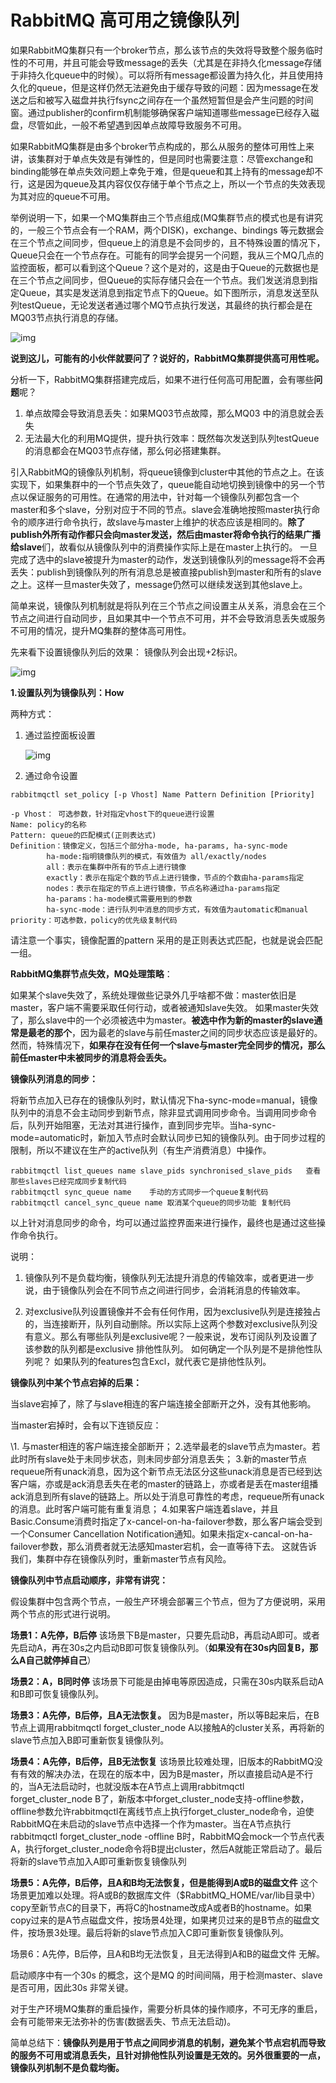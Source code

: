 # RabbitMQ 高可用之镜像队列

 如果RabbitMQ集群只有一个broker节点，那么该节点的失效将导致整个服务临时性的不可用，并且可能会导致message的丢失（尤其是在非持久化message存储于非持久化queue中的时候）。可以将所有message都设置为持久化，并且使用持久化的queue，但是这样仍然无法避免由于缓存导致的问题：因为message在发送之后和被写入磁盘并执行fsync之间存在一个虽然短暂但是会产生问题的时间窗。通过publisher的confirm机制能够确保客户端知道哪些message已经存入磁盘，尽管如此，一般不希望遇到因单点故障导致服务不可用。

如果RabbitMQ集群是由多个broker节点构成的，那么从服务的整体可用性上来讲，该集群对于单点失效是有弹性的，但是同时也需要注意：尽管exchange和binding能够在单点失效问题上幸免于难，但是queue和其上持有的message却不行，这是因为queue及其内容仅仅存储于单个节点之上，所以一个节点的失效表现为其对应的queue不可用。

举例说明一下，如果一个MQ集群由三个节点组成(MQ集群节点的模式也是有讲究的，一般三个节点会有一个RAM，两个DISK)，exchange、bindings 等元数据会在三个节点之间同步，但queue上的消息是不会同步的，且不特殊设置的情况下，Queue只会在一个节点存在。可能有的同学会提另一个问题，我从三个MQ几点的监控面板，都可以看到这个Queue？这个是对的，这是由于Queue的元数据也是在三个节点之间同步，但Queue的实际存储只会在一个节点。我们发送消息到指定Queue，其实是发送消息到指定节点下的Queue。如下图所示，消息发送至队列testQueue，无论发送者通过哪个MQ节点执行发送，其最终的执行都会是在MQ03节点执行消息的存储。



![img](https://user-gold-cdn.xitu.io/2018/12/28/167f36e554748f68?imageView2/0/w/1280/h/960/format/webp/ignore-error/1)

**说到这儿，可能有的小伙伴就要问了？说好的，RabbitMQ集群提供高可用性呢。**

分析一下，RabbitMQ集群搭建完成后，如果不进行任何高可用配置，会有哪些**问题**呢？

1. 单点故障会导致消息丢失：如果MQ03节点故障，那么MQ03 中的消息就会丢失
2. 无法最大化的利用MQ提供，提升执行效率：既然每次发送到队列testQueue的消息都会在MQ03节点存储，那么何必搭建集群。

引入RabbitMQ的镜像队列机制，将queue镜像到cluster中其他的节点之上。在该实现下，如果集群中的一个节点失效了，queue能自动地切换到镜像中的另一个节点以保证服务的可用性。在通常的用法中，针对每一个镜像队列都包含一个master和多个slave，分别对应于不同的节点。slave会准确地按照master执行命令的顺序进行命令执行，故slave与master上维护的状态应该是相同的。**除了publish外所有动作都只会向master发送，然后由master将命令执行的结果广播给slave**们，故看似从镜像队列中的消费操作实际上是在master上执行的。
一旦完成了选中的slave被提升为master的动作，发送到镜像队列的message将不会再丢失：publish到镜像队列的所有消息总是被直接publish到master和所有的slave之上。这样一旦master失效了，message仍然可以继续发送到其他slave上。

简单来说，镜像队列机制就是将队列在三个节点之间设置主从关系，消息会在三个节点之间进行自动同步，且如果其中一个节点不可用，并不会导致消息丢失或服务不可用的情况，提升MQ集群的整体高可用性。

先来看下设置镜像队列后的效果： 镜像队列会出现+2标识。

![img](https://user-gold-cdn.xitu.io/2018/12/28/167f36e55636eef9?imageView2/0/w/1280/h/960/format/webp/ignore-error/1)



**1.设置队列为镜像队列：How**

两种方式：

1. 通过监控面板设置

   ![img](https://user-gold-cdn.xitu.io/2018/12/28/167f36e55430e5bf?imageView2/0/w/1280/h/960/format/webp/ignore-error/1)

   

2. 通过命令设置

```
rabbitmqctl set_policy [-p Vhost] Name Pattern Definition [Priority]

-p Vhost： 可选参数，针对指定vhost下的queue进行设置
Name: policy的名称
Pattern: queue的匹配模式(正则表达式)
Definition：镜像定义，包括三个部分ha-mode, ha-params, ha-sync-mode
        ha-mode:指明镜像队列的模式，有效值为 all/exactly/nodes
        all：表示在集群中所有的节点上进行镜像
        exactly：表示在指定个数的节点上进行镜像，节点的个数由ha-params指定
        nodes：表示在指定的节点上进行镜像，节点名称通过ha-params指定
        ha-params：ha-mode模式需要用到的参数
        ha-sync-mode：进行队列中消息的同步方式，有效值为automatic和manual
priority：可选参数，policy的优先级复制代码
```

请注意一个事实，镜像配置的pattern 采用的是正则表达式匹配，也就是说会匹配一组。



**RabbitMQ集群节点失效，MQ处理策略**：

如果某个slave失效了，系统处理做些记录外几乎啥都不做：master依旧是master，客户端不需要采取任何行动，或者被通知slave失效。
如果master失效了，那么slave中的一个必须被选中为master。**被选中作为新的master的slave通常是最老的那个**，因为最老的slave与前任master之间的同步状态应该是最好的。然而，特殊情况下，**如果存在没有任何一个slave与master完全同步的情况，那么前任master中未被同步的消息将会丢失。**



**镜像队列消息的同步：**

将新节点加入已存在的镜像队列时，默认情况下ha-sync-mode=manual，镜像队列中的消息不会主动同步到新节点，除非显式调用同步命令。当调用同步命令后，队列开始阻塞，无法对其进行操作，直到同步完毕。当ha-sync-mode=automatic时，新加入节点时会默认同步已知的镜像队列。由于同步过程的限制，所以不建议在生产的active队列（有生产消费消息）中操作。

```
rabbitmqctl list_queues name slave_pids synchronised_slave_pids   查看那些slaves已经完成同步复制代码
rabbitmqctl sync_queue name    手动的方式同步一个queue复制代码
rabbitmqctl cancel_sync_queue name 取消某个queue的同步功能 复制代码
```

以上针对消息同步的命令，均可以通过监控界面来进行操作，最终也是通过这些操作命令执行。



说明：

1. 镜像队列不是负载均衡，镜像队列无法提升消息的传输效率，或者更进一步说，由于镜像队列会在不同节点之间进行同步，会消耗消息的传输效率。

2. 对exclusive队列设置镜像并不会有任何作用，因为exclusive队列是连接独占的，当连接断开，队列自动删除。所以实际上这两个参数对exclusive队列没有意义。那么有哪些队列是exclusive呢？一般来说，发布订阅队列及设置了该参数的队列都是exclusive 排他性队列。 如何确定一个队列是不是排他性队列呢？ 如果队列的features包含Excl，就代表它是排他性队列。

   

   

**镜像队列中某个节点宕掉的后果：**

当slave宕掉了，除了与slave相连的客户端连接全部断开之外，没有其他影响。

当master宕掉时，会有以下连锁反应：

\1. 与master相连的客户端连接全部断开；
2.选举最老的slave节点为master。若此时所有slave处于未同步状态，则未同步部分消息丢失；
3.新的master节点requeue所有unack消息，因为这个新节点无法区分这些unack消息是否已经到达客户端，亦或是ack消息丢失在老的master的链路上，亦或者是丢在master组播ack消息到所有slave的链路上。所以处于消息可靠性的考虑，requeue所有unack的消息。此时客户端可能有重复消息；
4.如果客户端连着slave，并且Basic.Consume消费时指定了x-cancel-on-ha-failover参数，那么客户端会受到一个Consumer Cancellation Notification通知。如果未指定x-cancal-on-ha-failover参数，那么消费者就无法感知master宕机，会一直等待下去。
这就告诉我们，集群中存在镜像队列时，重新master节点有风险。

**镜像队列中节点启动顺序，非常有讲究：**

假设集群中包含两个节点，一般生产环境会部署三个节点，但为了方便说明，采用两个节点的形式进行说明。

**场景1：A先停，B后停**
该场景下B是master，只要先启动B，再启动A即可。或者先启动A，再在30s之内启动B即可恢复镜像队列。（**如果没有在30s内回复B，那么A自己就停掉自己**）

**场景2：A，B同时停**
该场景下可能是由掉电等原因造成，只需在30s内联系启动A和B即可恢复镜像队列。

**场景3：A先停，B后停，且A无法恢复。**
因为B是master，所以等B起来后，在B节点上调用rabbitmqctl forget_cluster_node A以接触A的cluster关系，再将新的slave节点加入B即可重新恢复镜像队列。

**场景4：A先停，B后停，且B无法恢复**
该场景比较难处理，旧版本的RabbitMQ没有有效的解决办法，在现在的版本中，因为B是master，所以直接启动A是不行的，当A无法启动时，也就没版本在A节点上调用rabbitmqctl forget_cluster_node B了，新版本中forget_cluster_node支持-offline参数，offline参数允许rabbitmqctl在离线节点上执行forget_cluster_node命令，迫使RabbitMQ在未启动的slave节点中选择一个作为master。当在A节点执行rabbitmqctl forget_cluster_node -offline B时，RabbitMQ会mock一个节点代表A，执行forget_cluster_node命令将B提出cluster，然后A就能正常启动了。最后将新的slave节点加入A即可重新恢复镜像队列

**场景5：A先停，B后停，且A和B均无法恢复，但是能得到A或B的磁盘文件**
这个场景更加难以处理。将A或B的数据库文件（$RabbitMQ_HOME/var/lib目录中）copy至新节点C的目录下，再将C的hostname改成A或者B的hostname。如果copy过来的是A节点磁盘文件，按场景4处理，如果拷贝过来的是B节点的磁盘文件，按场景3处理。最后将新的slave节点加入C即可重新恢复镜像队列。

场景6：A先停，B后停，且A和B均无法恢复，且无法得到A和B的磁盘文件
无解。



启动顺序中有一个30s 的概念，这个是MQ 的时间间隔，用于检测master、slave是否可用，因此30s 非常关键。

对于生产环境MQ集群的重启操作，需要分析具体的操作顺序，不可无序的重启，会有可能带来无法弥补的伤害(数据丢失、节点无法启动)。

简单总结下：**镜像队列是用于节点之间同步消息的机制，避免某个节点宕机而导致的服务不可用或消息丢失，且针对排他性队列设置是无效的。另外很重要的一点，镜像队列机制不是负载均衡。**